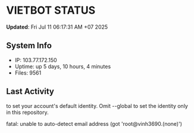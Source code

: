 # VIETBOT STATUS
**Updated**: Fri Jul 11 06:17:31 AM +07 2025

## System Info
- IP: 103.77.172.150
- Uptime: up 5 days, 10 hours, 4 minutes
- Files: 9561

## Last Activity

to set your account's default identity.
Omit --global to set the identity only in this repository.

fatal: unable to auto-detect email address (got 'root@vinh3690.(none)')
